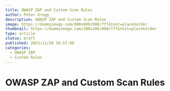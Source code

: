 ```yaml
---
title: OWASP ZAP and Custom Scan Rules
author: Peter Gregg
description: OWASP ZAP and Custom Scan Rules
image: https://dummyimage.com/800x600/000/fff&text=placeholder
thumbnail: https://dummyimage.com/200x200/000/fff&text=placeholder
type: article
status: draft
published: 2023/11/26 16:57:00
categories: 
  - OWASP ZAP
  - Custom Rules
---
```


# OWASP ZAP and Custom Scan Rules
